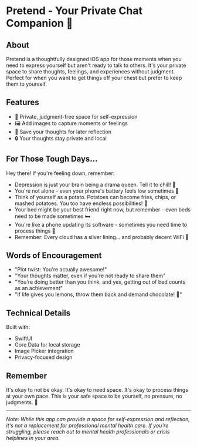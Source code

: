 # Pretend - Your Private Chat Companion 💭

## About
Pretend is a thoughtfully designed iOS app for those moments when you need to express yourself but aren't ready to talk to others. It's your private space to share thoughts, feelings, and experiences without judgment. Perfect for when you want to get things off your chest but prefer to keep them to yourself.

## Features
- 💬 Private, judgment-free space for self-expression
- 🖼️ Add images to capture moments or feelings
- 💾 Save your thoughts for later reflection
- 🔒 Your thoughts stay private and local

## For Those Tough Days...
Hey there! If you're feeling down, remember:

- Depression is just your brain being a drama queen. Tell it to chill! 🧊
- You're not alone - even your phone's battery feels low sometimes 🔋
- Think of yourself as a potato. Potatoes can become fries, chips, or mashed potatoes. You too have endless possibilities! 🥔
- Your bed might be your best friend right now, but remember - even beds need to be made sometimes 🛏️
- You're like a phone updating its software - sometimes you need time to process things 📱
- Remember: Every cloud has a silver lining... and probably decent WiFi 📶

## Words of Encouragement
- "Plot twist: You're actually awesome!" 
- "Your thoughts matter, even if you're not ready to share them"
- "You're doing better than you think, and yes, getting out of bed counts as an achievement"
- "If life gives you lemons, throw them back and demand chocolate! 🍫"

## Technical Details
Built with:
- SwiftUI
- Core Data for local storage
- Image Picker integration
- Privacy-focused design

## Remember
It's okay to not be okay. It's okay to need space. It's okay to process things at your own pace. This is your safe space to be yourself, no pressure, no judgments. 🌟

---
*Note: While this app can provide a space for self-expression and reflection, it's not a replacement for professional mental health care. If you're struggling, please reach out to mental health professionals or crisis helplines in your area.* 